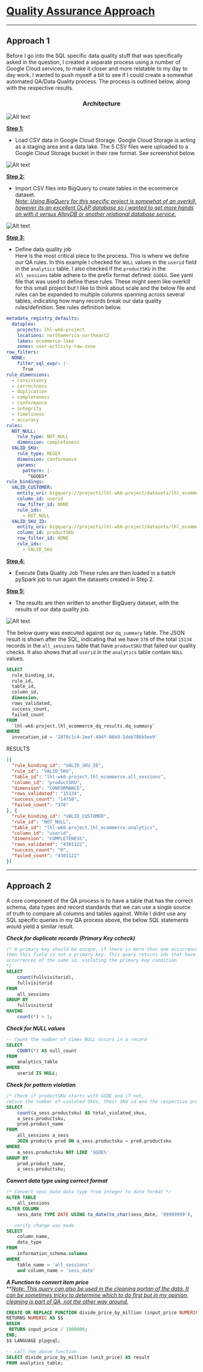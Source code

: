 # <u>Quality Assurance Approach</u>
---
## Approach 1

Before I go into the SQL specific data quality stuff that was specifically asked in the question, I created a separate process using a number of Google Cloud services, to make it closer and more relatable to my day to day work. I wanted to push myself a bit to see if I could create a somewhat automated QA/Data Quality process. The process is outlined below, along with the respective results.

### <p style="text-align: center;">Architecture

![Alt text](/data_quality/qa_architecture.png)


<u>**Step 1:**</u>
- Load CSV data in Google Cloud Storage.
Google Cloud Storage is acting as a staging area and a data lake. The 5 CSV files were uploaded to a Google Cloud Storage bucket in their raw format. See screenshot below. 

![Alt text](/data_quality/raw_files_gcs.png)

<u>**Step 2:**</u>
- Import CSV files into BigQuery to create tables in the ecommerce dataset. \
<u>*Note: Using BigQuery for this specific project is somewhat of an overkill, however its an excellent OLAP database so I wanted to get more hands on with it versus AlloyDB or another relational database service.*</u>

![Alt text](/data_quality/bq_tables.png)


<u>**Step 3:**</u>
- Define data quality job \
Here is the most critical piece to the process. This is where we define our QA rules. In this example I checked for `NULL` values in the `userid` field in the `analytics` table. I also checked if the `productSKU` in the `all_sessions` table adhere to the prefix format defined: `GGOEG`. See yaml file that was used to define these rules. These might seem like overkill for this small project but I like to think about scale and the below file and rules can be expanded to multiple columns spanning across several tables, indicating how many records break our data quality rules/definition. See rules definition below.

```yaml
metadata_registry_defaults:
  dataplex:
    projects: lhl-wk6-project
    locations: northamerica-northeast2
    lakes: ecommerce-lake
    zones: user-activity-raw-zone
row_filters:
  NONE:
    filter_sql_expr: |-
      True
rule_dimensions:
  - consistency
  - correctness
  - duplication
  - completeness
  - conformance
  - integrity
  - timeliness
  - accuracy
rules:
  NOT_NULL:
    rule_type: NOT_NULL
    dimension: completeness
  VALID_SKU:
    rule_type: REGEX
    dimension: conformance
    params:
      pattern: |-
        ^GGOEG*
rule_bindings:
  VALID_CUSTOMER:
    entity_uri: bigquery://projects/lhl-wk6-project/datasets/lhl_ecommerce/tables/analytics
    column_id: userid
    row_filter_id: NONE
    rule_ids:
      - NOT_NULL
  VALID_SKU_ID:
    entity_uri: bigquery://projects/lhl-wk6-project/datasets/lhl_ecommerce/tables/all_sessions
    column_id: productSKU
    row_filter_id: NONE
    rule_ids:
      - VALID_SKU
```

<u>**Step 4:**</u>
- Execute Data Quality Job
These rules are then loaded in a batch pySpark job to run again the datasets created in Step 2.

<u>**Step 5:**</u>
- The results are then written to another BigQuery dataset, with the results of our data quality job.

![Alt text](/data_quality/dq_results.png)

The below query was executed against our `dq_summary` table. The JSON result is shown after the SQL, indicating that we have `376` of the total `15134` records in the `all_sessions` table that have `productSKU` that failed our quality checks. It also shows that all `userid` in the `analytics` table contain `NULL` values.

```sql
SELECT
  rule_binding_id,
  rule_id,
  table_id,
  column_id,
  dimension,
  rows_validated,
  success_count,
  failed_count
FROM
  `lhl-wk6-project.lhl_ecommerce_dq_results.dq_summary`
WHERE
  invocation_id = '2870c1c4-2eef-494f-86b9-2deb786b5ee9'
```

RESULTS

```json
[{
  "rule_binding_id": "VALID_SKU_ID",
  "rule_id": "VALID_SKU",
  "table_id": "lhl-wk6-project.lhl_ecommerce.all_sessions",
  "column_id": "productSKU",
  "dimension": "CONFORMANCE",
  "rows_validated": "15134",
  "success_count": "14758",
  "failed_count": "376"
}, {
  "rule_binding_id": "VALID_CUSTOMER",
  "rule_id": "NOT_NULL",
  "table_id": "lhl-wk6-project.lhl_ecommerce.analytics",
  "column_id": "userid",
  "dimension": "COMPLETENESS",
  "rows_validated": "4301122",
  "success_count": "0",
  "failed_count": "4301122"
}]
```
---
## Approach 2

A core component of the QA process is to have a table that has the correct schema, data types and record standards that we can use a single source of truth to compare all columns and tables against. While I didnt use any SQL specific queries in my QA process above, the below SQL statements would yield a similar result. 



***Check for duplicate records (Primary Key ccheck)***
```sql
/* A primary key should be unique, if there is more than one occurrence of the key/id
then this field is not a primary key. This query returns ids that have multiple 
occurrences of the same id, violating the primary key condition
*/
SELECT
    count(fullvisitorid),
    fullvisitorid
FROM
    all_sessions
GROUP BY
    fullvisitorid
HAVING
    count(*) > 1;
```


***Check for NULL values***
```sql
-- Count the number of times NULL occurs in a record
SELECT
    COUNT(*) AS null_count
FROM
    analytics_table
WHERE
    userid IS NULL;
```



***Check for pattern violation***

```sql
/* Check if productSKU starts with GGOE and if not, 
return the number of violated SKUs, their SKU id and the respective productnames*/
SELECT
    count(a_sess.productsku) AS total_violated_skus,
    a_sess.productsku,
    prod.product_name
FROM
    all_sessions a_sess
    JOIN products prod ON a_sess.productsku = prod.productsku
WHERE
    a_sess.productsku NOT LIKE 'GGOE%'
GROUP BY
    prod.product_name,
    a_sess.productsku;
```


***Convert data type using correct format***
```sql
/* Convert sess_date data type from integer to date format */
ALTER TABLE
    all_sessions
ALTER COLUMN
    sess_date TYPE DATE USING to_date(to_char(sess_date, '99999999'), 'YYYYMMDD');

-- verify change was made
SELECT
    column_name,
    data_type
FROM
    information_schema.columns
WHERE
    table_name = 'all_sessions'
    and column_name = 'sess_date'
```


***A Function to convert item price*** \
***<u>Note: This query can also be used in the cleaning portan of the data. It can be sometimes tricky to determine which to do first but in my opinion, cleaning is part of QA, not the other way around. </u>*
```sql
CREATE OR REPLACE FUNCTION divide_price_by_million (input_price NUMERIC)
RETURNS NUMERIC AS $$
BEGIN
 RETURN input_price / 1000000;
END;
$$ LANGUAGE plpgsql;

-- call the above function
SELECT divide_price_by_million (unit_price) AS result
FROM analytics_table;

```


